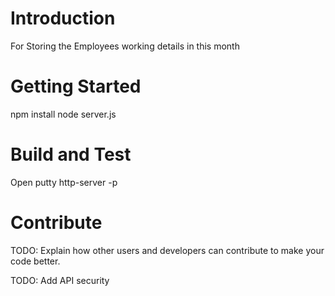 # Introduction 
For Storing the Employees working details in this month

# Getting Started
npm install
node server.js

# Build and Test
Open putty
http-server -p

# Contribute
TODO: Explain how other users and developers can contribute to make your code better. 

TODO: Add API security
